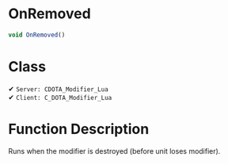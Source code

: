# OnRemoved
```js
void OnRemoved()
```
# Class
✔ `Server: CDOTA_Modifier_Lua`  
✔ `Client: C_DOTA_Modifier_Lua`  

# Function Description
Runs when the modifier is destroyed (before unit loses modifier).

